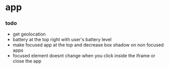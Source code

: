 # app

### todo
- get geolocation
- battery at the top right with user's battery level
- make focused app at the top and decrease box shadow on non focused apps
- focused element doesnt change when you click inside the iframe or close the app